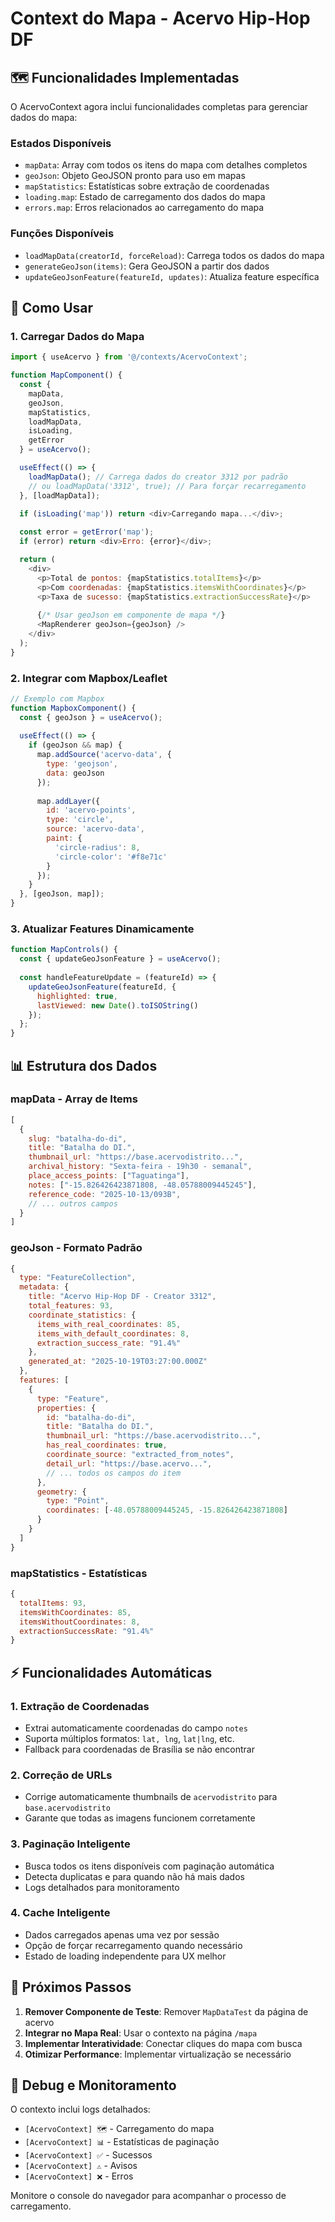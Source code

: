# Context do Mapa - Acervo Hip-Hop DF

## 🗺️ **Funcionalidades Implementadas**

O AcervoContext agora inclui funcionalidades completas para gerenciar dados do mapa:

### **Estados Disponíveis**
- `mapData`: Array com todos os itens do mapa com detalhes completos
- `geoJson`: Objeto GeoJSON pronto para uso em mapas
- `mapStatistics`: Estatísticas sobre extração de coordenadas
- `loading.map`: Estado de carregamento dos dados do mapa
- `errors.map`: Erros relacionados ao carregamento do mapa

### **Funções Disponíveis**
- `loadMapData(creatorId, forceReload)`: Carrega todos os dados do mapa
- `generateGeoJson(items)`: Gera GeoJSON a partir dos dados
- `updateGeoJsonFeature(featureId, updates)`: Atualiza feature específica

## 🚀 **Como Usar**

### **1. Carregar Dados do Mapa**

```javascript
import { useAcervo } from '@/contexts/AcervoContext';

function MapComponent() {
  const { 
    mapData, 
    geoJson, 
    mapStatistics, 
    loadMapData, 
    isLoading, 
    getError 
  } = useAcervo();

  useEffect(() => {
    loadMapData(); // Carrega dados do creator 3312 por padrão
    // ou loadMapData('3312', true); // Para forçar recarregamento
  }, [loadMapData]);

  if (isLoading('map')) return <div>Carregando mapa...</div>;
  
  const error = getError('map');
  if (error) return <div>Erro: {error}</div>;

  return (
    <div>
      <p>Total de pontos: {mapStatistics.totalItems}</p>
      <p>Com coordenadas: {mapStatistics.itemsWithCoordinates}</p>
      <p>Taxa de sucesso: {mapStatistics.extractionSuccessRate}</p>
      
      {/* Usar geoJson em componente de mapa */}
      <MapRenderer geoJson={geoJson} />
    </div>
  );
}
```

### **2. Integrar com Mapbox/Leaflet**

```javascript
// Exemplo com Mapbox
function MapboxComponent() {
  const { geoJson } = useAcervo();
  
  useEffect(() => {
    if (geoJson && map) {
      map.addSource('acervo-data', {
        type: 'geojson',
        data: geoJson
      });
      
      map.addLayer({
        id: 'acervo-points',
        type: 'circle',
        source: 'acervo-data',
        paint: {
          'circle-radius': 8,
          'circle-color': '#f8e71c'
        }
      });
    }
  }, [geoJson, map]);
}
```

### **3. Atualizar Features Dinamicamente**

```javascript
function MapControls() {
  const { updateGeoJsonFeature } = useAcervo();
  
  const handleFeatureUpdate = (featureId) => {
    updateGeoJsonFeature(featureId, {
      highlighted: true,
      lastViewed: new Date().toISOString()
    });
  };
}
```

## 📊 **Estrutura dos Dados**

### **mapData - Array de Items**
```javascript
[
  {
    slug: "batalha-do-di",
    title: "Batalha do DI.",
    thumbnail_url: "https://base.acervodistrito...",
    archival_history: "Sexta-feira - 19h30 - semanal",
    place_access_points: ["Taguatinga"],
    notes: ["-15.826426423871808, -48.05788009445245"],
    reference_code: "2025-10-13/093B",
    // ... outros campos
  }
]
```

### **geoJson - Formato Padrão**
```javascript
{
  type: "FeatureCollection",
  metadata: {
    title: "Acervo Hip-Hop DF - Creator 3312",
    total_features: 93,
    coordinate_statistics: {
      items_with_real_coordinates: 85,
      items_with_default_coordinates: 8,
      extraction_success_rate: "91.4%"
    },
    generated_at: "2025-10-19T03:27:00.000Z"
  },
  features: [
    {
      type: "Feature",
      properties: {
        id: "batalha-do-di",
        title: "Batalha do DI.",
        thumbnail_url: "https://base.acervodistrito...",
        has_real_coordinates: true,
        coordinate_source: "extracted_from_notes",
        detail_url: "https://base.acervo...",
        // ... todos os campos do item
      },
      geometry: {
        type: "Point",
        coordinates: [-48.05788009445245, -15.826426423871808]
      }
    }
  ]
}
```

### **mapStatistics - Estatísticas**
```javascript
{
  totalItems: 93,
  itemsWithCoordinates: 85,
  itemsWithoutCoordinates: 8,
  extractionSuccessRate: "91.4%"
}
```

## ⚡ **Funcionalidades Automáticas**

### **1. Extração de Coordenadas**
- Extrai automaticamente coordenadas do campo `notes`
- Suporta múltiplos formatos: `lat, lng`, `lat|lng`, etc.
- Fallback para coordenadas de Brasília se não encontrar

### **2. Correção de URLs**
- Corrige automaticamente thumbnails de `acervodistrito` para `base.acervodistrito`
- Garante que todas as imagens funcionem corretamente

### **3. Paginação Inteligente**
- Busca todos os itens disponíveis com paginação automática
- Detecta duplicatas e para quando não há mais dados
- Logs detalhados para monitoramento

### **4. Cache Inteligente**
- Dados carregados apenas uma vez por sessão
- Opção de forçar recarregamento quando necessário
- Estado de loading independente para UX melhor

## 🎯 **Próximos Passos**

1. **Remover Componente de Teste**: Remover `MapDataTest` da página de acervo
2. **Integrar no Mapa Real**: Usar o contexto na página `/mapa`
3. **Implementar Interatividade**: Conectar cliques do mapa com busca
4. **Otimizar Performance**: Implementar virtualização se necessário

## 🔧 **Debug e Monitoramento**

O contexto inclui logs detalhados:
- `[AcervoContext] 🗺️` - Carregamento do mapa
- `[AcervoContext] 📊` - Estatísticas de paginação  
- `[AcervoContext] ✅` - Sucessos
- `[AcervoContext] ⚠️` - Avisos
- `[AcervoContext] ❌` - Erros

Monitore o console do navegador para acompanhar o processo de carregamento.